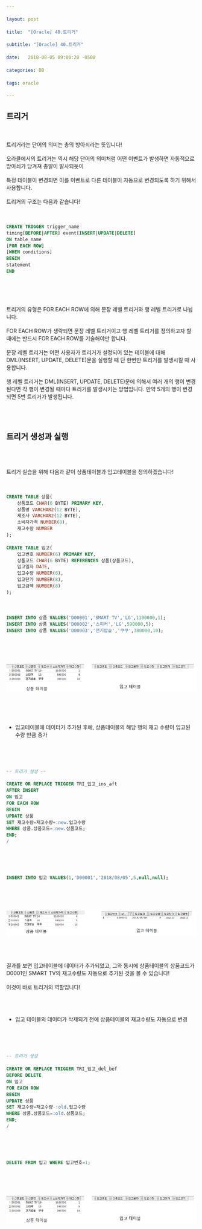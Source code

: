 ```yaml
---

layout: post

title:  "[Oracle] 40.트리거"

subtitle: "[Oracle] 40.트리거"

date:   2018-08-05 09:00:20 -0500

categories: DB

tags: oracle

---
```



## 트리거

<br>
<br>
트리거라는 단어의 의미는 총의 방아쇠라는 뜻입니다!
<br>
<br>
오라클에서의 트리거는 역시 해당 단어의 의미처럼 어떤 이벤트가 발생하면 자동적으로 방아쇠가 당겨져 총알이 발사되듯이 
<br>
<br>
특정 테이블이 변경되면 이를 이벤트로 다른 테이블이 자동으로 변경되도록 하기 위해서 사용합니다. 
<br>
<br>
트리거의 구조는 다음과 같습니다!
<br>
<br>
<br>

```sql
CREATE TRIGGER trigger_name 
timing[BEFORE|AFTER] event[INSERT|UPDATE|DELETE]
ON table_name
[FOR EACH ROW]
[WHEN conditions]
BEGIN 
statement
END
```

<br>
<br>
<br>
<br>
트리거의 유형은 FOR EACH ROW에 의해 문장 레벨 트리거와 행 레벨 트리거로 나뉩니다.
<br>
<br>
FOR EACH ROW가 생략되면 문장 레벨 트리거이고 행 레벨 트리거를 정의하고자 할 때에는 반드시 FOR EACH ROW를 기술해야만 합니다. 
<br>
<br>
문장 레벨 트리거는 어떤 사용자가 트리거가 설정되어 있는 테이블에 대해 DML(INSERT, UPDATE, DELETE)문을 실행할 때 단 한번만 트리거를 발생시킬 때 사용합니다. 
<br>
<br>
행 레벨 트리거는 DML(INSERT, UPDATE, DELETE)문에 의해서 여러 개의 행이 변경된다면 각 행이 변경될 때마다 트리거를 발생시키는 방법입니다. 만약 5개의 행이 변경되면 5번 트리거가 발생됩니다. 
<br>
<br>
<br>
<br>

## 트리거 생성과 실행

<br>
<br>
<br>
트리거 실습을 위해 다음과 같이 상품테이블과 입고테이블을 정의하겠습니다!
<br>
<br>
<br>

```sql
CREATE TABLE 상품(
    상품코드 CHAR(6 BYTE) PRIMARY KEY,
    상품명 VARCHAR2(12 BYTE),
    제조사 VARCHAR2(12 BYTE),
    소비자가격 NUMBER(8),
    재고수량 NUMBER
);

CREATE TABLE 입고(
    입고번호 NUMBER(6) PRIMARY KEY,
    상품코드 CHAR(6 BYTE) REFERENCES 상품(상품코드),
    입고일자 DATE,
    입고수량 NUMBER(6),
    입고단가 NUMBER(8),
    입고금액 NUMBER(8)
);



INSERT INTO 상품 VALUES('D00001','SMART TV','LG',1100000,1);
INSERT INTO 상품 VALUES('D00002','스피커','LG',590000,5);
INSERT INTO 상품 VALUES('D00003','전기밥솥','쿠쿠',380000,10);
```

<br>
<br>
<br>

![image](/image/Oracle_image/Oracle_image_232.png)

<br>
<br>
<br>

- 입고테이블에 데이터가 추가된 후에, 상품테이블의 해당 행의 재고 수량이 입고된 수량 만큼 증가

<br>
<br>
<br>

```sql
-- 트리거 생성 --

CREATE OR REPLACE TRIGGER TRI_입고_ins_aft
AFTER INSERT
ON 입고
FOR EACH ROW
BEGIN
UPDATE 상품
SET 재고수량=재고수량+:new.입고수량
WHERE 상품.상품코드=:new.상품코드;
END;
/
```

<br>
<br>
<br>

```sql
INSERT INTO 입고 VALUES(1,'D00001','2018/08/05',5,null,null);
```

<br>
<br>
<br>

![image](/image/Oracle_image/Oracle_image_233.png)

<br>
<br>
<br>
결과를 보면 입고테이블에 데이터가 추가되었고, 그와 동시에 상품테이블의 상품코드가 D0001인 SMART TV의 재고수량도 자동으로 추가된 것을 볼 수 있습니다!
<br>
<br>
이것이 바로 트리거의 역할입니다!
<br>
<br>
<br>
<br>

- 입고 테이블의 데이터가 삭제되기 전에 상품테이블의 재고수량도 자동으로 변경

<br>
<br>
<br>

```sql
-- 트리거 생성

CREATE OR REPLACE TRIGGER TRI_입고_del_bef
BEFORE DELETE
ON 입고
FOR EACH ROW
BEGIN
UPDATE 상품
SET 재고수량=재고수량-:old.입고수량
WHERE 상품.상품코드=:old.상품코드;
END;
/
```

<br>
<br>
<br>

```sql
DELETE FROM 입고 WHERE 입고번호=1;
```

<br>
<br>
<br>

![image](/image/Oracle_image/Oracle_image_232.png)
